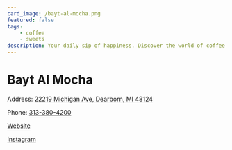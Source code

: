 ```yaml
---
card_image: /bayt-al-mocha.png
featured: false
tags:
    - coffee
    - sweets
description: Your daily sip of happiness. Discover the world of coffee with Bayt Al Mocha (Mocha House)
---
```


# Bayt Al Mocha

Address: [22219 Michigan Ave, Dearborn, MI 48124](https://maps.app.goo.gl/iHopaoZtw6Bg4CgM8)

Phone: [313-380-4200](tel:313-380-4200)

[Website](https://baytalmocha.com/)

[Instagram](https://www.instagram.com/bayt_almocha/)